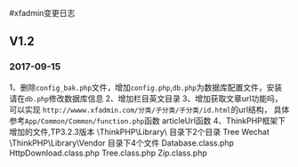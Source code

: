 #xfadmin变更日志

## V1.2
### 2017-09-15

1、删除`config_bak.php`文件，增加`config.php`,`db.php`为数据库配置文件，安装请在`db.php`修改数据库信息
2、增加栏目英文目录
3、增加获取文章url功能吗，可以实现 `http://wwww.xfadmin.com/分类/子分类/子分类/id.html`的url结构，
具体参考`App/Common/Common/function.php`函数 articleUrl函数
4、ThinkPHP框架下增加的文件,TP3.2.3版本
\ThinkPHP\Library\ 目录下2个目录
Tree
Wechat
\ThinkPHP\Library\Vendor  目录下4个文件
Database.class.php
HttpDownload.class.php
Tree.class.php
Zip.class.php
